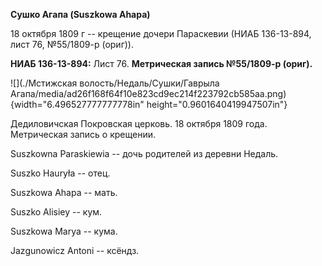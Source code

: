 **Сушко Агапа (Suszkowa Ahapa)**

18 октября 1809 г -- крещение дочери Параскевии (НИАБ 136-13-894, лист
76, №55/1809-р (ориг)).

**НИАБ 136-13-894:** Лист 76. **Метрическая запись №55/1809-р (ориг).**

![](./Мстижская волость/Недаль/Сушки/Гаврыла Агапа/media/ad26f168f64f10e823cd9ec214f223792cb585aa.png){width="6.496527777777778in"
height="0.9601640419947507in"}

Дедиловичская Покровская церковь. 18 октября 1809 года. Метрическая
запись о крещении.

Suszkowna Paraskiewia -- дочь родителей из деревни Недаль.

Suszko Hauryła -- отец.

Suszkowa Ahapa -- мать.

Suszko Alisiey -- кум.

Suszkowa Marya -- кума.

Jazgunowicz Antoni -- ксёндз.
